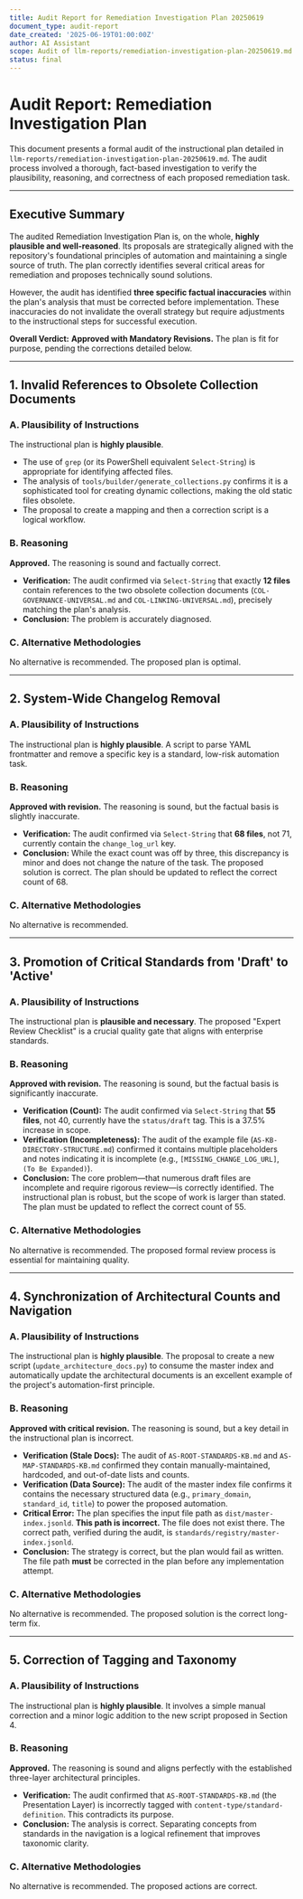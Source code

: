 ```yaml
---
title: Audit Report for Remediation Investigation Plan 20250619
document_type: audit-report
date_created: '2025-06-19T01:00:00Z'
author: AI Assistant
scope: Audit of llm-reports/remediation-investigation-plan-20250619.md
status: final
---
```


# Audit Report: Remediation Investigation Plan

This document presents a formal audit of the instructional plan detailed in `llm-reports/remediation-investigation-plan-20250619.md`. The audit process involved a thorough, fact-based investigation to verify the plausibility, reasoning, and correctness of each proposed remediation task.

---

## Executive Summary

The audited Remediation Investigation Plan is, on the whole, **highly plausible and well-reasoned**. Its proposals are strategically aligned with the repository's foundational principles of automation and maintaining a single source of truth. The plan correctly identifies several critical areas for remediation and proposes technically sound solutions.

However, the audit has identified **three specific factual inaccuracies** within the plan's analysis that must be corrected before implementation. These inaccuracies do not invalidate the overall strategy but require adjustments to the instructional steps for successful execution.

**Overall Verdict:** **Approved with Mandatory Revisions.** The plan is fit for purpose, pending the corrections detailed below.

---

## 1. Invalid References to Obsolete Collection Documents

### A. Plausibility of Instructions
The instructional plan is **highly plausible**.
-   The use of `grep` (or its PowerShell equivalent `Select-String`) is appropriate for identifying affected files.
-   The analysis of `tools/builder/generate_collections.py` confirms it is a sophisticated tool for creating dynamic collections, making the old static files obsolete.
-   The proposal to create a mapping and then a correction script is a logical workflow.

### B. Reasoning
**Approved.** The reasoning is sound and factually correct.
-   **Verification:** The audit confirmed via `Select-String` that exactly **12 files** contain references to the two obsolete collection documents (`COL-GOVERNANCE-UNIVERSAL.md` and `COL-LINKING-UNIVERSAL.md`), precisely matching the plan's analysis.
-   **Conclusion:** The problem is accurately diagnosed.

### C. Alternative Methodologies
No alternative is recommended. The proposed plan is optimal.

---

## 2. System-Wide Changelog Removal

### A. Plausibility of Instructions
The instructional plan is **highly plausible**. A script to parse YAML frontmatter and remove a specific key is a standard, low-risk automation task.

### B. Reasoning
**Approved with revision.** The reasoning is sound, but the factual basis is slightly inaccurate.
-   **Verification:** The audit confirmed via `Select-String` that **68 files**, not 71, currently contain the `change_log_url` key.
-   **Conclusion:** While the exact count was off by three, this discrepancy is minor and does not change the nature of the task. The proposed solution is correct. The plan should be updated to reflect the correct count of 68.

### C. Alternative Methodologies
No alternative is recommended.

---

## 3. Promotion of Critical Standards from 'Draft' to 'Active'

### A. Plausibility of Instructions
The instructional plan is **plausible and necessary**. The proposed "Expert Review Checklist" is a crucial quality gate that aligns with enterprise standards.

### B. Reasoning
**Approved with revision.** The reasoning is sound, but the factual basis is significantly inaccurate.
-   **Verification (Count):** The audit confirmed via `Select-String` that **55 files**, not 40, currently have the `status/draft` tag. This is a 37.5% increase in scope.
-   **Verification (Incompleteness):** The audit of the example file (`AS-KB-DIRECTORY-STRUCTURE.md`) confirmed it contains multiple placeholders and notes indicating it is incomplete (e.g., `[MISSING_CHANGE_LOG_URL]`, `(To Be Expanded)`).
-   **Conclusion:** The core problem—that numerous draft files are incomplete and require rigorous review—is correctly identified. The instructional plan is robust, but the scope of work is larger than stated. The plan must be updated to reflect the correct count of 55.

### C. Alternative Methodologies
No alternative is recommended. The proposed formal review process is essential for maintaining quality.

---

## 4. Synchronization of Architectural Counts and Navigation

### A. Plausibility of Instructions
The instructional plan is **highly plausible**. The proposal to create a new script (`update_architecture_docs.py`) to consume the master index and automatically update the architectural documents is an excellent example of the project's automation-first principle.

### B. Reasoning
**Approved with critical revision.** The reasoning is sound, but a key detail in the instructional plan is incorrect.
-   **Verification (Stale Docs):** The audit of `AS-ROOT-STANDARDS-KB.md` and `AS-MAP-STANDARDS-KB.md` confirmed they contain manually-maintained, hardcoded, and out-of-date lists and counts.
-   **Verification (Data Source):** The audit of the master index file confirms it contains the necessary structured data (e.g., `primary_domain`, `standard_id`, `title`) to power the proposed automation.
-   **Critical Error:** The plan specifies the input file path as `dist/master-index.jsonld`. **This path is incorrect.** The file does not exist there. The correct path, verified during the audit, is `standards/registry/master-index.jsonld`.
-   **Conclusion:** The strategy is correct, but the plan would fail as written. The file path **must** be corrected in the plan before any implementation attempt.

### C. Alternative Methodologies
No alternative is recommended. The proposed solution is the correct long-term fix.

---

## 5. Correction of Tagging and Taxonomy

### A. Plausibility of Instructions
The instructional plan is **highly plausible**. It involves a simple manual correction and a minor logic addition to the new script proposed in Section 4.

### B. Reasoning
**Approved.** The reasoning is sound and aligns perfectly with the established three-layer architectural principles.
-   **Verification:** The audit confirmed that `AS-ROOT-STANDARDS-KB.md` (the Presentation Layer) is incorrectly tagged with `content-type/standard-definition`. This contradicts its purpose.
-   **Conclusion:** The analysis is correct. Separating concepts from standards in the navigation is a logical refinement that improves taxonomic clarity.

### C. Alternative Methodologies
No alternative is recommended. The proposed actions are correct. 